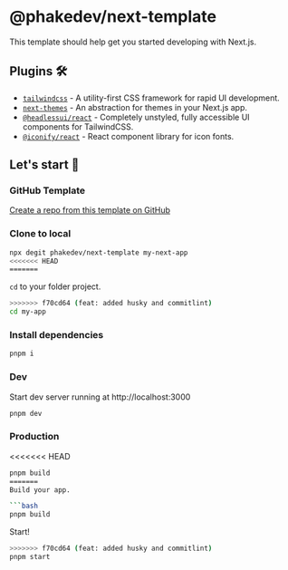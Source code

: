 # @phakedev/next-template

This template should help get you started developing with Next.js.

## Plugins 🛠️

- [`tailwindcss`](https://tailwindcss.com/) - A utility-first CSS framework for rapid UI development.
- [`next-themes`](https://github.com/pacocoursey/next-themes) - An abstraction for themes in your Next.js app.
- [`@headlessui/react`](https://github.com/tailwindlabs/headlessui) - Completely unstyled, fully accessible UI components for TailwindCSS.
- [`@iconify/react`](https://docs.iconify.design/icon-components/react/) - React component library for icon fonts.

## Let's start 🚀

### GitHub Template

[Create a repo from this template on GitHub](https://github.com/phakedev/next-template/generate)

### Clone to local

```bash
npx degit phakedev/next-template my-next-app
<<<<<<< HEAD
=======
```

`cd` to your folder project.

```bash
>>>>>>> f70cd64 (feat: added husky and commitlint)
cd my-app
```

### Install dependencies

```bash
pnpm i
```

### Dev

Start dev server running at http://localhost:3000

```bash
pnpm dev
```

### Production

<<<<<<< HEAD
```bash
pnpm build
=======
Build your app.

```bash
pnpm build
```

Start!

```bash
>>>>>>> f70cd64 (feat: added husky and commitlint)
pnpm start
```
